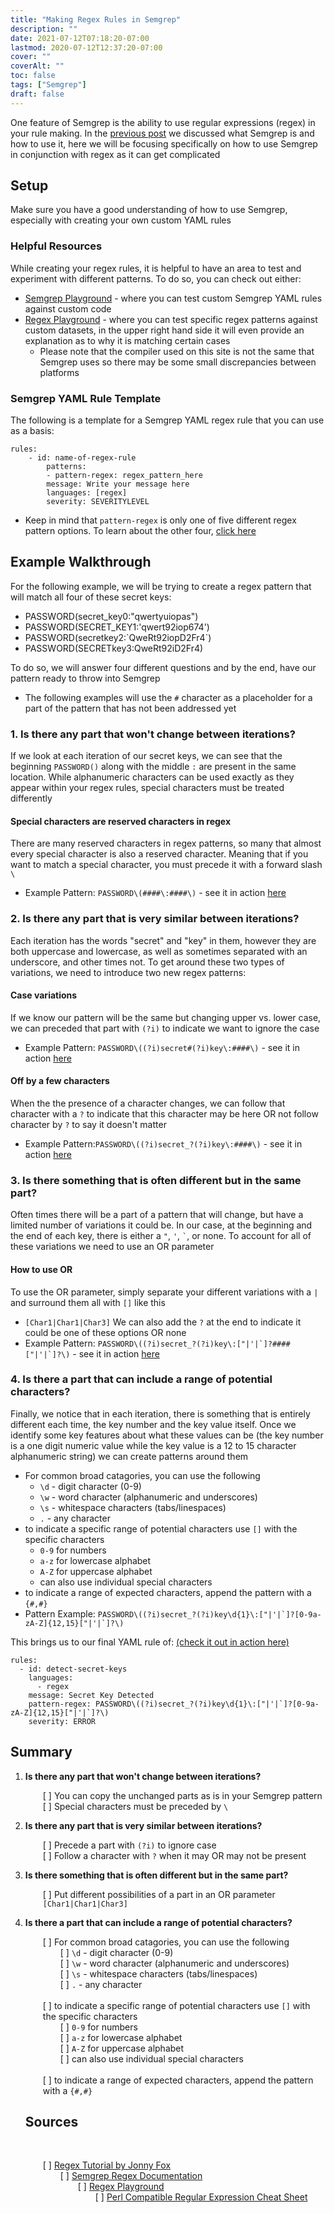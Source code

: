 ```yaml
---
title: "Making Regex Rules in Semgrep"
description: ""
date: 2021-07-12T07:18:20-07:00
lastmod: 2020-07-12T12:37:20-07:00
cover: ""
coverAlt: ""
toc: false
tags: ["Semgrep"]
draft: false
---
```

<style>
	main {
    margin: 90px auto;
    padding: 0 15px;
    max-width: 70%;
	}
</style>

One feature of Semgrep is the ability to use regular expressions (regex) in your rule making. In the [previous post](/posts/semgrep_intro/semgrepnotes/) we discussed what Semgrep is and how to use it, here we will be focusing specifically on how to use Semgrep in conjunction with regex as it can get complicated

## Setup
Make sure you have a good understanding of how to use Semgrep, especially with creating your own custom YAML rules
### Helpful Resources
While creating your regex rules, it is helpful to have an area to test and experiment with different patterns. To do so, you can check out either:
- [Semgrep Playground](https://semgrep.dev/editor) - where you can test custom Semgrep YAML rules against custom code
- [Regex Playground](https://regex101.com/) - where you can test specific regex patterns against custom datasets, in the upper right hand side it will even provide an explanation as to why it is matching certain cases
    - Please note that the compiler used on this site is not the same that Semgrep uses so there may be some small discrepancies between platforms

### Semgrep YAML Rule Template
The following is a template for a Semgrep YAML regex rule that you can use as a basis:
```
rules:
    - id: name-of-regex-rule
        patterns:
        - pattern-regex: regex_pattern_here
        message: Write your message here
        languages: [regex]
        severity: SEVERITYLEVEL
```
- Keep in mind that `pattern-regex` is only one of five different regex pattern options. To learn about the other four, [click here](/posts/semgrep_intro/semgrepnotes/#regex-patterns)


## Example Walkthrough
For the following example, we will be trying to create a regex pattern that will match all four of these secret keys:
- PASSWORD(secret_key0:"qwertyuiopas")
- PASSWORD(SECRET_KEY1:'qwert92iop674')
- PASSWORD(secretkey2:\`QweRt92iopD2Fr4`)
- PASSWORD(SECRETkey3:QweRt92iD2Fr4)

To do so, we will answer four different questions and by the end, have our pattern ready to throw into Semgrep
- The following examples will use the `#` character as a placeholder for a part of the pattern that has not been addressed yet

### 1. Is there any part that won't change between iterations?
If we look at each iteration of our secret keys, we can see that the beginning `PASSWORD()` along with the middle `:` are present in the same location. While alphanumeric characters can be used exactly as they appear within your regex rules, special characters must be treated differently
#### Special characters are reserved characters in regex
There are many reserved characters in regex patterns, so many that almost every special character is also a reserved character. Meaning that if you want to match a special character, you must precede it with a forward slash `\`
- Example Pattern: `PASSWORD\(####\:####\)` - see it in action [here](https://regex101.com/r/I3kps1/1/)

### 2. Is there any part that is very similar between iterations?
Each iteration has the words "secret" and "key" in them, however they are both uppercase and lowercase, as well as sometimes separated with an underscore, and other times not. To get around these two types of variations, we need to introduce two new regex patterns:
#### Case variations
If we know our pattern will be the same but changing upper vs. lower case, we can preceded that part with `(?i)` to indicate we want to ignore the case
- Example Pattern: `PASSWORD\((?i)secret#(?i)key\:####\)` - see it in action [here](https://regex101.com/r/brTBsG/1)
#### Off by a few characters
When the the presence of a character changes, we can follow that character with a `?` to indicate that this character may be here OR not
follow character by `?` to say it doesn't matter
- Example Pattern:`PASSWORD\((?i)secret_?(?i)key\:####\)` - see it in action [here](https://regex101.com/r/3JVdKV/1)

### 3. Is there something that is often different but in the same part?
Often times there will be a part of a pattern that will change, but have a limited number of variations it could be. In our case, at the beginning and the end of each key, there is either a `"`, `'`, `` ` ``, or none. To account for all of these variations we need to use an OR parameter
#### How to use OR
To use the OR parameter, simply separate your different variations with a `|` and surround them all with `[]` like this
- `[Char1|Char1|Char3]`
We can also add the `?` at the end to indicate it could be one of these options OR none
- Example Pattern: ``PASSWORD\((?i)secret_?(?i)key\:["|'|`]?####["|'|`]?\)`` - see it in action [here](https://regex101.com/r/jSO4Xq/1)

### 4. Is there a part that can include a range of potential characters?
Finally, we notice that in each iteration, there is something that is entirely different each time, the key number and the key value itself. Once we identify some key features about what these values can be (the key number is a one digit numeric value while the key value is a 12 to 15 character alphanumeric string) we can create patterns around them
- For common broad catagories, you can use the following
    - `\d` - digit character (0-9)
    - `\w` - word character (alphanumeric and underscores)
    - `\s` - whitespace characters (tabs/linespaces)
    - `.` - any character
- to indicate a specific range of potential characters use `[]` with the specific characters
    - `0-9` for numbers
    - `a-z` for lowercase alphabet
    - `A-Z` for uppercase alphabet
    - can also use individual special characters
- to indicate a range of expected characters, append the pattern with a `{#,#}`
- Pattern Example: ``PASSWORD\((?i)secret_?(?i)key\d{1}\:["|'|`]?[0-9a-zA-Z]{12,15}["|'|`]?\)``

This brings us to our final YAML rule of: [(check it out in action here)](https://semgrep.dev/s/s0merset7:regex_pattern_matching)
```
rules:
  - id: detect-secret-keys
    languages:
      - regex
    message: Secret Key Detected
    pattern-regex: PASSWORD\((?i)secret_?(?i)key\d{1}\:["|'|`]?[0-9a-zA-Z]{12,15}["|'|`]?\)
    severity: ERROR
```

## Summary
1. **Is there any part that won't change between iterations?**
    <br><div style="padding-left: 2em;">[ ] You can copy the unchanged parts as is in your Semgrep pattern
    <br>[ ] Special characters must be preceded by `\`
2. **Is there any part that is very similar between iterations?**
     <br><div style="padding-left: 2em;">[ ] Precede a part with `(?i)` to ignore case
     <br>[ ] Follow a character with `?` when it may OR may not be present
3. **Is there something that is often different but in the same part?**
    <br><div style="padding-left: 2em;">[ ] Put different possibilities of a part in an OR parameter `[Char1|Char1|Char3]`
4. **Is there a part that can include a range of potential characters?**
    <br><div style="padding-left: 2em;">[ ] For common broad catagories, you can use the following
        <br><div style="padding-left: 2em;">[ ] `\d` - digit character (0-9)
        <br>[ ] `\w` - word character (alphanumeric and underscores)
        <br>[ ] `\s` - whitespace characters (tabs/linespaces)
        <br>[ ] `.` - any character</div>
    <br>[ ] to indicate a specific range of potential characters use `[]` with the specific characters
        <br><div style="padding-left: 2em;">[ ] `0-9` for numbers
        <br>[ ] `a-z` for lowercase alphabet
        <br>[ ] `A-Z` for uppercase alphabet
        <br>[ ] can also use individual special characters</div>
    <br>[ ] to indicate a range of expected characters, append the pattern with a `{#,#}`</div>

    ## Sources
    <br><div style="padding-left: 2em;">[ ] [Regex Tutorial by Jonny Fox](https://medium.com/factory-mind/regex-tutorial-a-simple-cheatsheet-by-examples-649dc1c3f285)
    <br><div style="padding-left: 2em;">[ ] [Semgrep Regex Documentation](https://semgrep.dev/docs/writing-rules/rule-syntax/#pattern-regex)
    <br><div style="padding-left: 2em;">[ ] [Regex Playground](https://regex101.com/)
    <br><div style="padding-left: 2em;">[ ] [Perl Compatible Regular Expression Cheat Sheet](https://learnxinyminutes.com/docs/pcre/)